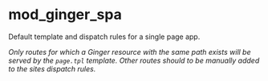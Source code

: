 mod_ginger_spa
========================

Default template and dispatch rules for a single page app.

_Only routes for which a Ginger resource with the same path exists will be served by the `page.tpl` template.
Other routes should to be manually added to the sites dispatch rules._
